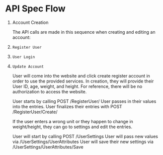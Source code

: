 # API Spec Flow

1. Account Creation

    The API calls are made in this sequence when creating and editing an account:

1. `Register User`
2. `User Login`
3. `Update Account`

    User will come into the website and click create register account in order to use the provided services. In creation, they will provide their User ID, age, weight, and height. For reference, there will be no authorization to access the website.

    User starts by calling POST /RegisterUser/ 
    User passes in their values into the entries.
    User finalizes their entries with POST /RegisterUser/Create/

    If the user enters a wrong unit or they happen to change in weight/height, they can go to settings and edit the entries.

    User will start by calling POST /UserSettings
    User will pass new values via /UserSettings/UserAttributes
    User will save their new settings via /UserSettings/UserAttributes/Save

    